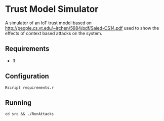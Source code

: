 # Trust Model Simulator

A simulator of an IoT trust model based on http://people.cs.vt.edu/~irchen/5984/pdf/Saied-CS14.pdf
used to show the effects of context based attacks on the system.

## Requirements
- R

## Configuration
```
Rscript requirements.r
```

## Running
```
cd src && ./RunAttacks
```
